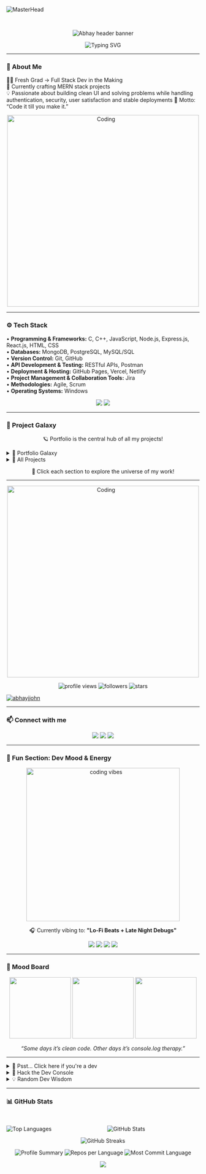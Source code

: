 ![MasterHead](https://www.pramukhdigital.com/wp-content/uploads/2018/07/New-PNC-Animated-Banners.gif)

<br>
<p align="center">
  <img src="https://capsule-render.vercel.app/api?type=waving&height=150&color=gradient&text=Hey%20there!%20👋%20I'm%20Abhay%20Jolly%20John&fontAlign=50&fontAlignY=35&fontSize=35&fontColor=fff&animation=twinkling" alt="Abhay header banner"/>
</p>

<p align="center">
  <img src="https://readme-typing-svg.herokuapp.com?font=Fira+Code&weight=600&size=25&duration=3000&pause=1000&color=00FFFF&center=true&vCenter=true&width=600&lines=Full-Stack+Developer+%7C+MERN+STACK;Turning+Ideas+into+Web+Magic+✨;Always+learning+something+new+🚀" alt="Typing SVG" />
</p>

<hr>

### 🌟 About Me
👨‍🎓 Fresh Grad → Full Stack Dev in the Making  
🚀 Currently crafting MERN stack projects  
💡 Passionate about building clean UI and solving problems while handling authentication, security, user satisfaction and stable deployments
🧩 Motto: “Code it till you make it.”

<p align="center">
  <img src="https://media.giphy.com/media/qgQUggAC3Pfv687qPC/giphy.gif" alt="Coding" width="500"/>
</p>

---

### ⚙️ Tech Stack
• **Programming & Frameworks:** C, C++, JavaScript, Node.js, Express.js, React.js, HTML, CSS
<br>
• **Databases:** MongoDB, PostgreSQL, MySQL/SQL
<br>
• **Version Control:** Git, GitHub
<br>
• **API Development & Testing:** RESTful APIs, Postman
<br>
• **Deployment & Hosting:** GitHub Pages, Vercel, Netlify
<br>
• **Project Management & Collaboration Tools:** Jira
<br>
• **Methodologies:** Agile, Scrum
<br>
• **Operating Systems:** Windows
<br>

<p align="center">
  <img src="https://skillicons.dev/icons?i=html,css,js,react,nextjs,nodejs,express,mongodb,tailwind"/>
  <img src="https://skillicons.dev/icons?i=git,github,vercel,figma,postman,c,cpp,vscode,photoshop" />
</p>

---

### 🌌 Project Galaxy
<p align="center">🪐 Portfolio is the central hub of all my projects!</p>

<details>
  <summary>💎 Portfolio Galaxy</summary>
  <p>
    <b>Link:</b> <a href="https://portfolio-ajj.vercel.app/" target="_blank">portfolio-ajj.vercel.app</a><br>
    <b>Tech Stack:</b> Next.js, React, TailwindCSS<br>
    <b>Description:</b> The hub of all my projects, showcasing my skills, achievements, and dev journey 🌟<br>
    <b>Includes:</b>
    <ul>
      <li>MERN stack projects 🌠</li>
      <li>Frontend experiments 🎨</li>
      <li>APIs & backend tools 🛠️</li>
      <li>Interactive web apps 🚀</li>
    </ul>
  </p>
</details>

<details>
  <summary>🌟 All Projects</summary>
  <p>
    Check out my GitHub repositories here: <a href="https://github.com/abhayjjohn?tab=repositories" target="_blank">View All Projects</a><br>
    🔹 Includes MERN stack apps, Next.js projects, UI/UX experiments, and more.
  </p>
</details>

<p align="center">
  💫 Click each section to explore the universe of my work!
</p>

---

<p align="center">
  <img alt="Coding" width="500" src="https://miro.medium.com/v2/resize:fit:2000/format:webp/1*-ntL3Dsvc-dJ5cLGRtSuEw.gif">
</p>

<p align="center">
  <img src="https://komarev.com/ghpvc/?username=abhayjjohn&label=Profile+Views&color=brightgreen&style=flat-square" alt="profile views"/>
  <img src="https://img.shields.io/github/followers/abhayjjohn?label=Followers&style=flat-square" alt="followers"/>
  <img src="https://img.shields.io/github/stars/abhayjjohn?label=Stars&style=flat-square" alt="stars"/>
</p>

<p align="left"> 
  <a href="https://github.com/ryo-ma/github-profile-trophy">
    <img src="https://github-profile-trophy.vercel.app/?username=abhayjjohn&theme=algolia" alt="abhayjjohn" />
  </a> 
</p>

---

### 📫 Connect with me
<p align="center">
  <a href="https://linkedin.com/in/abhay-jolly-john/"><img src="https://img.shields.io/badge/LinkedIn-0077B5?style=for-the-badge&logo=linkedin&logoColor=white"/></a>
  <a href="https://instagram.com/abhayjjohn"><img src="https://img.shields.io/badge/Instagram-E4405F?style=for-the-badge&logo=instagram&logoColor=white"/></a>
  <a href="mailto:abhayjollyjohn@gmail.com"><img src="https://img.shields.io/badge/Email-0078D4?style=for-the-badge&logo=microsoft-outlook&logoColor=white"/></a>
</p>

---

### 🧠 Fun Section: Dev Mood & Energy
<p align="center">
  <img src="https://media.giphy.com/media/l1J9EdzfOSgfyueLm/giphy.gif" width="400" alt="coding vibes"/>
</p>

<p align="center">
  🎧 Currently vibing to: <b>"Lo-Fi Beats + Late Night Debugs"</b><br>
</p>

<p align="center">
  <img src="https://img.shields.io/badge/Caffeine-90%25-blue?style=for-the-badge&logo=coffeescript&logoColor=white" />
  <img src="https://img.shields.io/badge/Focus-85%25-success?style=for-the-badge&logo=eye&logoColor=white" />
  <img src="https://img.shields.io/badge/Bugs%20Fixed-60%25-yellow?style=for-the-badge&logo=bugatti&logoColor=white" />
  <img src="https://img.shields.io/badge/Motivation-∞-brightgreen?style=for-the-badge&logo=rocket&logoColor=white" />
</p>

---

### 🎨 Mood Board
<p align="center">
  <img src="https://media.giphy.com/media/Y4ak9Ki2GZCbJxAnJD/giphy.gif" width="160" />
  <img src="https://media.giphy.com/media/fwbZnTftCXVocKzfxR/giphy.gif" width="160" />
  <img src="https://media.giphy.com/media/LHZyixOnHwDDy/giphy.gif" width="160" />
</p>

<p align="center"><i>“Some days it’s clean code. Other days it’s console.log therapy.”</i></p>

---

<details>
  <summary>👀 Psst... Click here if you're a dev</summary>
  <pre>
  <code>
console.log("%cHey there fellow developer! 👋", "color:#00FFFF;font-size:16px");
console.log("%cYou just found Abhay's hidden console easter egg 🧠", "color:#ff00ff;font-size:14px");
console.log("%cKeep exploring, keep building 🚀", "color:#FFD700;font-size:12px");
  </code>
  </pre>
</details>

<details>
  <summary>👀 Hack the Dev Console</summary>
<p align="center">
  <img src="https://media.giphy.com/media/JIX9t2j0ZTN9S/giphy.gif" width="400"/>
</p>
<p align="center">
  <i>“> booting Abhay OS v1.0...”</i><br>
  <i>“> loading caffeine module ☕”</i><br>
  <i>“> compiling awesomeness 🚀”</i>
</p>
</details>

<details>
  <summary>💡 Random Dev Wisdom</summary>
<p align="center">
  <img src="https://readme-quotes.vercel.app/api?type=horizontal&theme=radical" />
</p>
</details>

---

### 📊 GitHub Stats
<br>
<p align="center">
  <img align="left" src="https://github-readme-stats.vercel.app/api/top-langs?username=abhayjjohn&show_icons=true&theme=merko&layout=compact" alt="Top Languages" />
  <img align="center" src="https://github-readme-stats.vercel.app/api?username=abhayjjohn&show_icons=true&theme=synthwave&hide_border=true" alt="GitHub Stats" />
</p>

<p align="center">
  <img src="https://github-readme-streak-stats.herokuapp.com/?user=abhayjjohn&theme=tokyonight" alt="GitHub Streaks" />
</p>

<p align="center">
  <img src="https://github-profile-summary-cards.vercel.app/api/cards/profile-details?username=abhayjjohn&theme=tokyonight" alt="Profile Summary" />
  <img src="https://github-profile-summary-cards.vercel.app/api/cards/repos-per-language?username=abhayjjohn&theme=tokyonight" alt="Repos per Language" />
  <img src="https://github-profile-summary-cards.vercel.app/api/cards/most-commit-language?username=abhayjjohn&theme=tokyonight" alt="Most Commit Language" />
</p>

<p align="center">
  <img src="https://capsule-render.vercel.app/api?type=waving&height=120&color=gradient&section=footer" />
</p>

